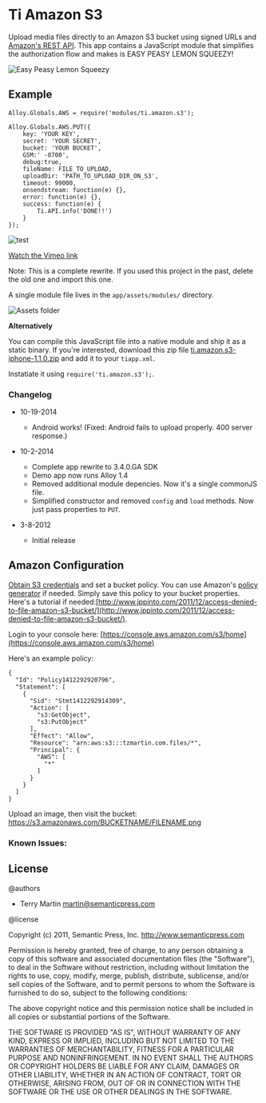# Ti Amazon S3

Upload media files directly to an Amazon S3 bucket using signed URLs and [Amazon's REST API](http://docs.aws.amazon.com/AmazonS3/latest/dev/RESTAuthentication.html).  This app contains a JavaScript module that simplifies the authorization flow and makes is EASY PEASY LEMON SQUEEZY!

![Easy Peasy Lemon Squeezy](http://ucyberleague.net/images/clanlogos/535.jpg)

## Example

    Alloy.Globals.AWS = require('modules/ti.amazon.s3');
       
    Alloy.Globals.AWS.PUT({
    	key: 'YOUR KEY',
    	secret: 'YOUR SECRET',
		bucket: 'YOUR BUCKET',
		GSM:' -0700',
		debug:true,
		fileName: FILE_TO_UPLOAD,
		uploadDir: 'PATH_TO_UPLOAD_DIR_ON_S3',
		timeout: 99000,
		onsendstream: function(e) {},
		error: function(e) {},
		success: function(e) {
			Ti.API.info('DONE!!')
		}
	});

![test](https://raw.githubusercontent.com/tzmartin/Ti-Amazon-S3/master/screencast.gif)

[Watch the Vimeo link](http://vimeo.com/107978881)

Note: This is a complete rewrite. If you used this project in the past, delete the old one and import this one.

A single module file lives in the ```app/assets/modules/``` directory.

![Assets folder](https://monosnap.com/image/ytTb2RNWPYd6h5NdfJMUTnPpT0679V.png)

**Alternatively**

You can compile this JavaScript file into a native module and ship it as a static binary.  If you're interested, download this zip file [ti.amazon.s3-iphone-1.1.0.zip](https://raw.githubusercontent.com/tzmartin/Ti-Amazon-S3/master/dist/ti.amazon.s3-iphone-1.1.0.zip) and add it to your ```tiapp.xml```.

Instatiate it using ```require('ti.amazon.s3');```.

### Changelog

- 10-19-2014
	- Android works! (Fixed: Android fails to upload properly. 400 server response.)

- 10-2-2014
	- Complete app rewrite to 3.4.0.GA SDK
	- Demo app now runs Alloy 1.4
	- Removed additional module depencies. Now it's a single commonJS file.
	- Simplified constructor and removed ```config``` and ```load``` methods.  Now just pass properties to ```PUT```.
- 3-8-2012
	- Initial release

## Amazon Configuration

[Obtain S3 credentials](https://aws-portal.amazon.com/gp/aws/developer/account/index.html?action=access-key) and set a bucket policy.  You can use Amazon's [policy generator](http://awspolicygen.s3.amazonaws.com/policygen.html) if needed.  Simply save this policy to your bucket properties.  Here's a tutorial if needed:[http://www.jppinto.com/2011/12/access-denied-to-file-amazon-s3-bucket/](http://www.jppinto.com/2011/12/access-denied-to-file-amazon-s3-bucket/).

Login to your console here: [https://console.aws.amazon.com/s3/home](https://console.aws.amazon.com/s3/home)

Here's an example policy:

```
{
  "Id": "Policy1412292920796",
  "Statement": [
    {
      "Sid": "Stmt1412292914309",
      "Action": [
        "s3:GetObject",
        "s3:PutObject"
      ],
      "Effect": "Allow",
      "Resource": "arn:aws:s3:::tzmartin.com.files/*",
      "Principal": {
        "AWS": [
          "*"
        ]
      }
    }
  ]
}
```

Upload an image, then visit the bucket: https://s3.amazonaws.com/BUCKETNAME/FILENAME.png

### Known Issues:


## License

@authors	
		
-   Terry Martin <martin@semanticpress.com>

@license    

Copyright (c) 2011, Semantic Press, Inc. <http://www.semanticpress.com>

Permission is hereby granted, free of charge, to any person obtaining
a copy of this software and associated documentation files (the
"Software"), to deal in the Software without restriction, including
without limitation the rights to use, copy, modify, merge, publish,
distribute, sublicense, and/or sell copies of the Software, and to
permit persons to whom the Software is furnished to do so, subject to
the following conditions:

The above copyright notice and this permission notice shall be
included in all copies or substantial portions of the Software.

THE SOFTWARE IS PROVIDED "AS IS", WITHOUT WARRANTY OF ANY KIND,
EXPRESS OR IMPLIED, INCLUDING BUT NOT LIMITED TO THE WARRANTIES OF
MERCHANTABILITY, FITNESS FOR A PARTICULAR PURPOSE AND
NONINFRINGEMENT. IN NO EVENT SHALL THE AUTHORS OR COPYRIGHT HOLDERS BE
LIABLE FOR ANY CLAIM, DAMAGES OR OTHER LIABILITY, WHETHER IN AN ACTION
OF CONTRACT, TORT OR OTHERWISE, ARISING FROM, OUT OF OR IN CONNECTION
WITH THE SOFTWARE OR THE USE OR OTHER DEALINGS IN THE SOFTWARE.
